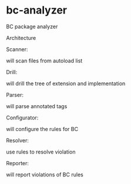 bc-analyzer
===========

BC package analyzer

Architecture

Scanner:

  will scan files from autoload list

Drill:
  
  will drill the tree of extension and implementation

Parser:

  will parse annotated tags

Configurator:

  will configure the rules for BC
  
Resolver:

  use rules to resolve violation

Reporter:

  will report violations of BC rules
